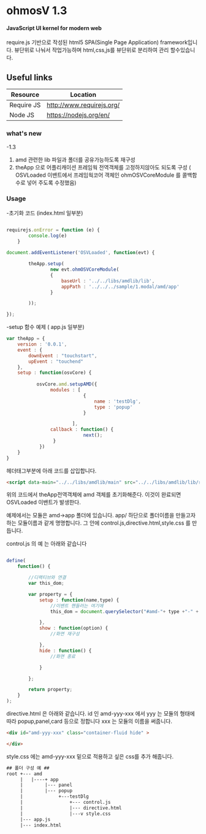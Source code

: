  ohmosV 1.3
===========


#### JavaScript UI kernel for modern web ####

require.js 기반으로 작성된 html5 SPA(Single Page Application) framework입니다.
뷰단위로 나눠서 작업가능하며 html,css,js를 뷰단위로 분리하여 관리 할수있습니다.

## Useful links

| Resource | Location |
| -------------- | -------------- |
| Require JS       | http://www.requirejs.org/ |
| Node JS          | https://nodejs.org/en/ |

### what's new ###
-1.3 
1.  amd 관련한 lib 파일과 폴더를 공유가능하도록 재구성
2. theApp 으로 어플리캐이션 프레임웍 전역객체를 고정하지않아도 되도록 구성
( OSVLoaded 이밴트에서 프레임웍코어 객체인 ohmOSVCoreModule 를  콜백함수로 넣어 주도록 수정했음)

### Usage ###

-초기화 코드 (index.html 일부분)

```js

requirejs.onError = function (e) {
        console.log(e)
    }
    
document.addEventListener('OSVLoaded', function(evt) {

        theApp.setup(
                new evt.ohmOSVCoreModule(
                {
                    baseUrl : '../../libs/amdlib/lib',
                    appPath : '../../../sample/1.modal/amd/app'
                }

        ));

});
```



-setup 함수 예제 ( app.js 일부분)

```js
var theApp = {
    version : '0.0.1',
    event : {
        downEvent : "touchstart",
        upEvent : "touchend"
    },
    setup : function(osvCore) {
           
           osvCore.amd.setupAMD({
                modules : [
                            {
                                name : 'testDlg',
                                type : 'popup'
                            }

                        ],
                callback : function() {
                            next();
                 }
            })
    }
}
```

헤더태그부분에 아래 코드를 삽입합니다.

```html
<script data-main="../../libs/amdlib/main" src="../../libs/amdlib/lib/require.js"></script>
```
위의 코드에서 theApp전역객체에 amd 객체를 초기화해준다. 이것이 완료되면 OSVLoaded 이밴트가 발생한다.

예제에서는 모듈은 amd->app 폴더에 있습니다.
app/ 하단으로 폴더이름을 만들고자 하는 모듈이름과 같게 명명합니다.
그 안에 control.js,directive.html,style.css 를 만듭니다. 

control.js 의 예 는 아래와 같습니다
```js

define(
    function() {

        //디랙티브와 연결
        var this_dom;

        var property = {
            setup : function(name,type) {
                //이밴트 핸들러는 여기에
                this_dom = document.querySelector("#amd-"+ type +"-" + name);

            },
            show : function(option) {
                //화면 재구성

            },
            hide : function() {
                //화면 종료

            }

        };

        return property;
    }
);
```

directive.html 은 아래와 같습니다.
id 인 amd-yyy-xxx 에서
yyy 는 모듈의 형태에 따라 popup,panel,card 등으로 정합니다
xxx 는 모듈의 이름을 써줍니다.
```html
<div id="amd-yyy-xxx" class="container-fluid hide" >

</div>
```

style.css 에는 amd-yyy-xxx 밑으로 적용하고 싶은 css를 추가 해줍니다. 

```txt
## 폴더 구성 예 ##
root +--- amd
     |   |----+ app
     |        |--- panel
     |        |--- popup
     |             +---testDlg
     |                 +--- control.js
     |                 |--- directive.html
     |                 |---v style.css
     |--- app.js
     |--- index.html
```
